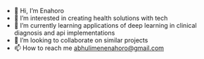 - 👋 Hi, I’m Enahoro 
- 👀 I’m interested in creating health solutions with tech
- 🌱 I’m currently learning applications of deep learning in clinical diagnosis and api implementations
- 💞️ I’m looking to collaborate on similar projects
- 📫 How to reach me abhulimenenahoro@gmail.com

 
